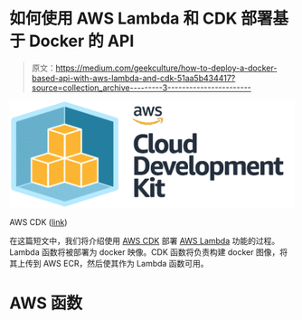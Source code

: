 # 如何使用 AWS Lambda 和 CDK 部署基于 Docker 的 API

> 原文：<https://medium.com/geekculture/how-to-deploy-a-docker-based-api-with-aws-lambda-and-cdk-51aa5b434417?source=collection_archive---------3----------------------->

![](img/0a46402d1b40f392f45620a30dd195e1.png)

AWS CDK ([link](https://aws.amazon.com/blogs/devops/developing-application-patterns-cdk/))

在这篇短文中，我们将介绍使用 [AWS CDK](https://aws.amazon.com/cdk/) 部署 [AWS Lambda](https://aws.amazon.com/lambda/) 功能的过程。Lambda 函数将被部署为 docker 映像。CDK 函数将负责构建 docker 图像，将其上传到 AWS ECR，然后使其作为 Lambda 函数可用。

# AWS 函数